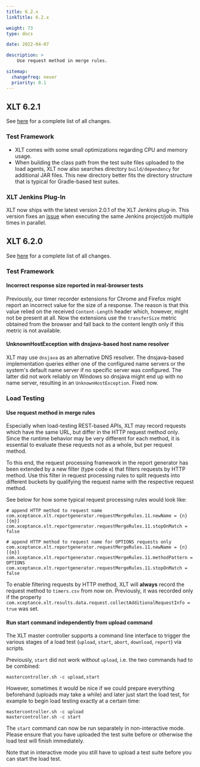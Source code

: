 ```yaml
---
title: 6.2.x
linkTitle: 6.2.x

weight: 73
type: docs

date: 2022-04-07

description: >
    Use request method in merge rules.

sitemap:
  changefreq: never
  priority: 0.1
---
```


## XLT 6.2.1

See [here](https://github.com/Xceptance/XLT/milestone/21?closed=1) for a complete list of all changes.

### Test Framework

* XLT comes with some small optimizations regarding CPU and memory usage.
* When building the class path from the test suite files uploaded to the load agents, XLT now also searches directory `build/dependency` for additional JAR files. This new directory better fits the directory structure that is typical for Gradle-based test suites.

### XLT Jenkins Plug-In

XLT now ships with the latest version 2.0.1 of the XLT Jenkins plug-in. This version fixes an [issue](https://github.com/Xceptance/XLT-jenkins-plugin/issues/4) when executing the same Jenkins project/job multiple times in parallel.



## XLT 6.2.0

See [here](https://github.com/Xceptance/XLT/milestone/20?closed=1) for a complete list of all changes.

### Test Framework

#### Incorrect response size reported in real-browser tests

Previously, our timer recorder extensions for Chrome and Firefox might report an incorrect value for the size of a response. The reason is that this value relied on the received `Content-Length` header which, however, might not be present at all. Now the extensions use the `transferSize` metric obtained from the browser and fall back to the content length only if this metric is not available.

#### UnknownHostException with dnsjava-based host name resolver

XLT may use `dnsjava` as an alternative DNS resolver. The dnsjava-based implementation queries either one of the configured name servers or the system's default name server if no specific server was configured. The latter did not work reliably on Windows so dnsjava might end up with no name server, resulting in an `UnknownHostException`. Fixed now.


### Load Testing

#### Use request method in merge rules

Especially when load-testing REST-based APIs, XLT may record requests which have the same URL, but differ in the HTTP request method only. Since the runtime behavior may be very different for each method, it is essential to evaluate these requests not as a whole, but per request method.

To this end, the request processing framework in the report generator has been extended by a new filter (type code `m`) that filters requests by HTTP method. Use this filter in request processing rules to split requests into different buckets by qualifying the request name with the respective request method.

See below for how some typical request processing rules would look like:

```
# append HTTP method to request name
com.xceptance.xlt.reportgenerator.requestMergeRules.11.newName = {n} [{m}]
com.xceptance.xlt.reportgenerator.requestMergeRules.11.stopOnMatch = false

# append HTTP method to request name for OPTIONS requests only
com.xceptance.xlt.reportgenerator.requestMergeRules.11.newName = {n} [{m}]
com.xceptance.xlt.reportgenerator.requestMergeRules.11.methodPattern = OPTIONS
com.xceptance.xlt.reportgenerator.requestMergeRules.11.stopOnMatch = false
```

To enable filtering requests by HTTP method, XLT will **always** record the request method to `timers.csv` from now on. Previously, it was recorded only if the property `com.xceptance.xlt.results.data.request.collectAdditionalRequestInfo = true` was set.

#### Run start command independently from upload command

The XLT master controller supports a command line interface to trigger the various stages of a load test (`upload`, `start`, `abort`, `download`, `report`) via scripts.

Previously, `start` did not work without `upload`, i.e. the two commands had to be combined:

```
mastercontroller.sh -c upload,start
```

However, sometimes it would be nice if we could prepare everything beforehand (uploads may take a while) and later just start the load test, for example to begin load testing exactly at a certain time:

```
mastercontroller.sh -c upload
mastercontroller.sh -c start
```

The `start` command can now be run separately in non-interactive mode. Please ensure that you have uploaded the test suite before or otherwise the load test will finish immediately.

Note that in interactive mode you still have to upload a test suite before you can start the load test.